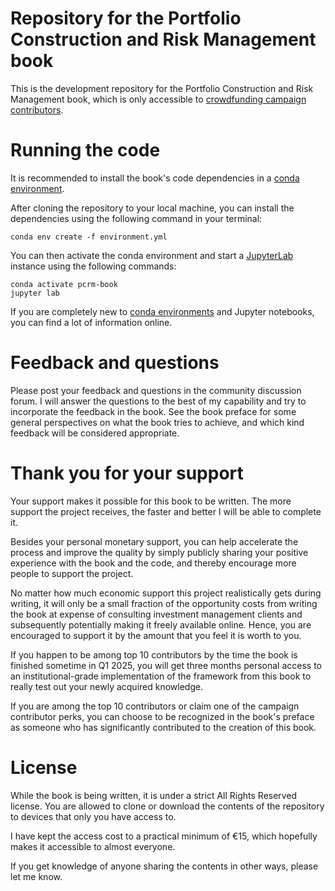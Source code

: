 # Repository for the Portfolio Construction and Risk Management book
This is the development repository for the Portfolio Construction and Risk
Management book, which is only accessible to
[crowdfunding campaign contributors](https://igg.me/at/pcrm-book).

# Running the code
It is recommended to install the book's code dependencies in a 
[conda environment](https://conda.io/projects/conda/en/latest/user-guide/concepts/environments.html).

After cloning the repository to your local machine, you can install the dependencies
using the following command in your terminal:

    conda env create -f environment.yml

You can then activate the conda environment and start a [JupyterLab](https://jupyter.org/)
instance using the following commands:

    conda activate pcrm-book
    jupyter lab

If you are completely new to [conda environments](https://conda.io/projects/conda/en/latest/user-guide/tasks/manage-environments.html)
and Jupyter notebooks, you can find a lot of information online.

# Feedback and questions
Please post your feedback and questions in the community discussion forum. I
will answer the questions to the best of my capability and try to incorporate
the feedback in the book. See the book preface for some general perspectives
on what the book tries to achieve, and which kind feedback will be considered
appropriate.

# Thank you for your support
Your support makes it possible for this book to be written. The more support
the project receives, the faster and better I will be able to complete it.

Besides your personal monetary support, you can help accelerate the process and
improve the quality by simply publicly sharing your positive experience with the
book and the code, and thereby encourage more people to support the project.

No matter how much economic support this project realistically gets during writing,
it will only be a small fraction of the opportunity costs from writing the book at
expense of consulting investment management clients and subsequently potentially
making it freely available online. Hence, you are encouraged to support it by the
amount that you feel it is worth to you.

If you happen to be among top 10 contributors by the time the book is finished
sometime in Q1 2025, you will get three months personal access to an institutional-grade
implementation of the framework from this book to really test out your newly
acquired knowledge.

If you are among the top 10 contributors or claim one of the campaign contributor
perks, you can choose to be recognized in the book's preface as someone who has
significantly contributed to the creation of this book.

# License
While the book is being written, it is under a strict All Rights Reserved
license. You are allowed to clone or download the contents of the repository
to devices that only you have access to.

I have kept the access cost to a practical minimum of €15, which hopefully
makes it accessible to almost everyone.

If you get knowledge of anyone sharing the contents in other ways, please
let me know.
